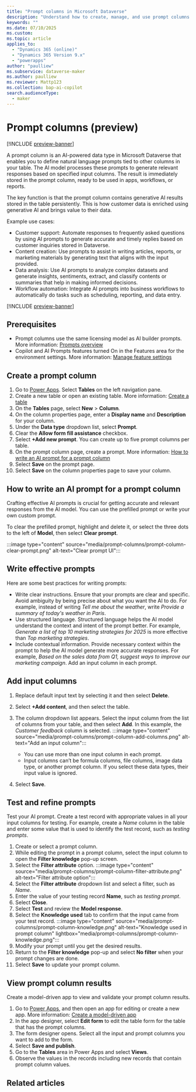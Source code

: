 ```yaml
---
title: "Prompt columns in Microsoft Dataverse"
description: "Understand how to create, manage, and use prompt columns with Power Apps and Dataverse."
keywords: ""
ms.date: 07/10/2025
ms.custom: 
ms.topic: article
applies_to: 
  - "Dynamics 365 (online)"
  - "Dynamics 365 Version 9.x"
  - "powerapps"
author: "paulliew"
ms.subservice: dataverse-maker
ms.author: paulliew
ms.reviewer: Mattp123
ms.collection: bap-ai-copilot
search.audienceType: 
  - maker
---
```

# Prompt columns (preview)

[!INCLUDE [preview-banner](~/../shared-content/shared/preview-includes/preview-banner.md)]

A prompt column is an AI-powered data type in Microsoft Dataverse that enables you to define natural language prompts tied to other columns in your table. The AI model processes these prompts to generate relevant responses based on specified input columns. The result is immediately stored in the prompt column, ready to be used in apps, workflows, or reports.

The key function is that the prompt column contains generative AI results stored in the table persistently. This is how customer data is enriched using generative AI and brings value to their data.

Example use cases:

- Customer support: Automate responses to frequently asked questions by using AI prompts to generate accurate and timely replies based on customer inquiries stored in Dataverse.
- Content creation: Use prompts to assist in writing articles, reports, or marketing materials by generating text that aligns with the input provided.
- Data analysis: Use AI prompts to analyze complex datasets and generate insights, sentiments, extract, and classify contents or summaries that help in making informed decisions.
- Workflow automation: Integrate AI prompts into business workflows to automatically do tasks such as scheduling, reporting, and data entry.

[!INCLUDE [preview-banner](~/../shared-content/shared/preview-includes/preview-note-pp.md)]

## Prerequisites

- Prompt columns use the same licensing model as AI builder prompts. More information: [Prompts overview](/ai-builder/prompts-overview#prerequisites)
- Copilot and AI Prompts features turned On in the Features area for the environment settings. More information: [Manage feature settings](/power-platform/admin/settings-features?tabs=new#copilot-preview)

## Create a prompt column 

1. Go to [Power Apps](https://make.powerapps.com/). Select **Tables** on the left navigation pane.
1. Create a new table or open an existing table. More information: [Create a table](create-edit-entities-portal.md#create-a-table)
1. On the **Tables** page, select **New** > **Column**.
1. On the column properties page, enter a **Display name** and **Description** for your column.
1. Under the **Data type** dropdown list, select **Prompt**.
1. Clear the **Allow form fill assistance** checkbox.
1. Select **+Add new prompt**. You can create up to five prompt columns per table.
1. On the prompt column page, create a prompt. More information: [How to write an AI prompt for a prompt column](#how-to-write-an-ai-prompt-for-a-prompt-column)
1. Select **Save** on the prompt page.
1. Select **Save** on the column properties page to save your column.

## How to write an AI prompt for a prompt column

Crafting effective AI prompts is crucial for getting accurate and relevant responses from the AI model. You can use the prefilled prompt or write your own custom prompt.

To clear the prefilled prompt, highlight and delete it, or select the three dots to the left of **Model**, then select **Clear prompt**.

:::image type="content" source="media/prompt-columns/prompt-column-clear-prompt.png" alt-text="Clear prompt UI":::

## Write effective prompts

Here are some best practices for writing prompts:

- Write clear instructions. Ensure that your prompts are clear and specific. Avoid ambiguity by being precise about what you want the AI to do. For example, instead of writing *Tell me about the weather*, write *Provide a summary of today's weather in Paris*.
- Use structured language. Structured language helps the AI model understand the context and intent of the prompt better. For example, *Generate a list of top 10 marketing strategies for 2025* is more effective than *Top marketing strategies*.
- Include contextual information. Provide necessary context within the prompt to help the AI model generate more accurate responses. For example, *Based on the sales data from Q1, suggest ways to improve our marketing campaign*. Add an input column in each prompt.

## Add input columns

1. Replace default input text by selecting it and then select **Delete**.
1. Select **+Add content**, and then select the table.
1. The column dropdown list appears. Select the input column from the list of columns from your table, and then select **Add**. In this example, the *Customer feedback* column is selected.
   :::image type="content" source="media/prompt-columns/prompt-column-add-columns.png" alt-text="Add an input column":::

   - You can use more than one input column in each prompt.
   - Input columns can’t be formula columns, file columns, image data type, or another prompt column. If you select these data types, their input value is ignored.

1. Select **Save**.

## Test and refine prompts

Test your AI prompt. Create a test record with appropriate values in all your input columns for testing. For example, create a *Name* column in the table and enter some value that is used to identify the test record, such as *testing prompts*.

1. Create or select a prompt column.
1. While editing the prompt in a prompt column, select the input column to open the **Filter knowledge** pop-up screen.
1. Select the **Filter attribute** option. 
   :::image type="content" source="media/prompt-columns/prompt-column-filter-attribute.png" alt-text="Filter attribute option":::
1. Select the **Filter attribute** dropdown list and select a filter, such as *Name*. 
1. Enter the value of your testing record **Name**, such as *testing prompt*.
1. Select **Close**.
1. Select **Test** and review the **Model response**.
1. Select the **Knowledge used** tab to confirm that the input came from your test record.
   :::image type="content" source="media/prompt-columns/prompt-column-knowledge.png" alt-text="Knowledge used in prompt column" lightbox="media/prompt-columns/prompt-column-knowledge.png":::
1. Modify your prompt until you get the desired results.  
1. Return to the **Filter knowledge** pop-up and select **No filter** when your prompt changes are done.
1. Select **Save** to update your prompt column.

## View prompt column results

Create a model-driven app to view and validate your prompt column results.

1. Go to [Power Apps](https://make.powerapps.com/), and then open an app for editing or create a new app. More information: [Create a model-driven app](../model-driven-apps/create-model-driven-app.md)
1. In the app designer, select **Edit form** to edit the table form for the table that has the prompt columns.  
1. The form designer opens. Select all the input and prompt columns you want to add to the form. 
1. Select **Save and publish**. 
1. Go to the **Tables** area in Power Apps and select **Views**.
1. Observe the values in the records including new records that contain prompt column values.

## Related articles
<!-- What's the RAI FAQ for this feature? -->